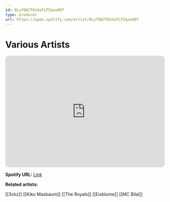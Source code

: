 ```yaml
---
id: 0LyfQWJT6nXafLPZqxe9Of
type: producer
url: https://open.spotify.com/artist/0LyfQWJT6nXafLPZqxe9Of
---
```

# Various Artists

<iframe style="border-radius:12px" src="https://open.spotify.com/embed/artist/0LyfQWJT6nXafLPZqxe9Of" width="100%" height="352" frameBorder="0" allowfullscreen="" allow="autoplay; clipboard-write; encrypted-media; fullscreen; picture-in-picture" loading="lazy"></iframe>

**Spotify URL:** [Link](https://open.spotify.com/artist/0LyfQWJT6nXafLPZqxe9Of)

**Related artists:**

[[3ckz]]
[[Kiko Masbaum]]
[[The Royals]]
[[Eisblume]]
[[MC Bilal]]
